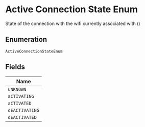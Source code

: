 
# Active Connection State Enum

State of the connection with the wifi currently associated with ()

## Enumeration

`ActiveConnectionStateEnum`

## Fields

| Name |
|  --- |
| `uNKNOWN` |
| `aCTIVATING` |
| `aCTIVATED` |
| `dEACTIVATING` |
| `dEACTIVATED` |

